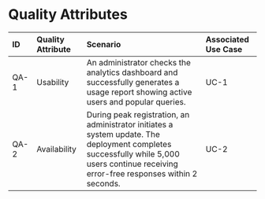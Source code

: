 # Quality Attributes

| **ID** | **Quality Attribute** | **Scenario** | **Associated Use Case** |
|:--|:--|:--|:--|
| QA-1 | Usability | An administrator checks the analytics dashboard and successfully generates a usage report showing active users and popular queries. | UC-1 |
| QA-2 | Availability | During peak registration, an administrator initiates a system update. The deployment completes successfully while 5,000 users continue receiving error-free responses within 2 seconds. | UC-2 |
